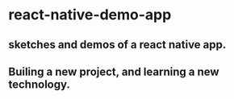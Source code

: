 # react-native-demo-app
## sketches and demos of a react native app.
## Builing a new project, and learning a new technology.
